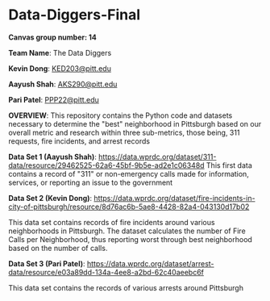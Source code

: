 # Data-Diggers-Final

**Canvas group number: 14**

**Team Name**: The Data Diggers

**Kevin Dong**: KED203@pitt.edu

**Aayush Shah**: AKS290@pitt.edu

**Pari Patel**: PPP22@pitt.edu

**OVERVIEW**: This repository contains the Python code and datasets necessary to determine the "best" neighborhood in Pittsburgh based on our overall metric and research within three sub-metrics, those being, 311 requests, fire incidents, and arrest records

**Data Set 1 (Aayush Shah)**: https://data.wprdc.org/dataset/311-data/resource/29462525-62a6-45bf-9b5e-ad2e1c06348d
This first data contains a record of "311" or non-emergency calls made for information, services, or reporting an issue to the government


**Data Set 2 (Kevin Dong)**: https://data.wprdc.org/dataset/fire-incidents-in-city-of-pittsburgh/resource/8d76ac6b-5ae8-4428-82a4-043130d17b02

This data set contains records of fire incidents around various neighborhoods in Pittsburgh. The dataset calculates the number of Fire Calls per Neighborhood, thus reporting worst through best neighborhood based on the number of calls. 


**Data Set 3 (Pari Patel)**: https://data.wprdc.org/dataset/arrest-data/resource/e03a89dd-134a-4ee8-a2bd-62c40aeebc6f

This data set contains the records of various arrests around Pittsburgh

